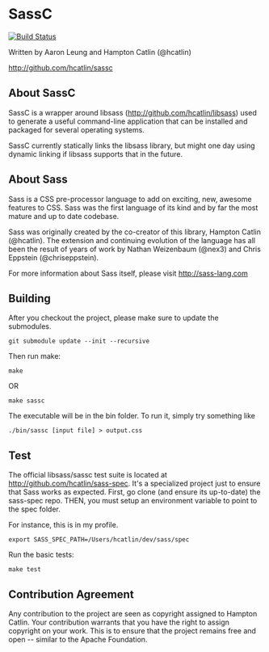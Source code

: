 SassC
=======

[![Build Status](https://secure.travis-ci.org/hcatlin/sassc.png?branch=master)](http://travis-ci.org/hcatlin/sassc)

Written by Aaron Leung and Hampton Catlin (@hcatlin)

http://github.com/hcatlin/sassc

About SassC
-----------

SassC is a wrapper around libsass (http://github.com/hcatlin/libsass)
used to generate a useful command-line application that can be installed
and packaged for several operating systems.

SassC currently statically links the libsass library, but might one
day using dynamic linking if libsass supports that in the future.

About Sass
----------

Sass is a CSS pre-processor language to add on exciting, new, 
awesome features to CSS. Sass was the first language of its kind
and by far the most mature and up to date codebase.

Sass was originally created by the co-creator of this library, 
Hampton Catlin (@hcatlin). The extension and continuing evolution
of the language has all been the result of years of work by Nathan
Weizenbaum (@nex3) and Chris Eppstein (@chriseppstein). 

For more information about Sass itself, please visit http://sass-lang.com

Building
--------

After you checkout the project, please make sure to update the
submodules.

    git submodule update --init --recursive

Then run make:

    make

OR

    make sassc
  
The executable will be in the bin folder. To run it, simply try something like

    ./bin/sassc [input file] > output.css


Test
----

The official libsass/sassc test suite is located at http://github.com/hcatlin/sass-spec. It's a specialized project just to ensure that Sass works as expected. First, go clone (and ensure its up-to-date) the sass-spec repo. THEN, you must setup an environment variable to point to the spec folder.

For instance, this is in my profile.

    export SASS_SPEC_PATH=/Users/hcatlin/dev/sass/spec

Run the basic tests:

    make test


Contribution Agreement
----------------------

Any contribution to the project are seen as copyright assigned to Hampton Catlin. Your contribution warrants that you have the right to assign copyright on your work. This is to ensure that the project remains free and open -- similar to the Apache Foundation.
